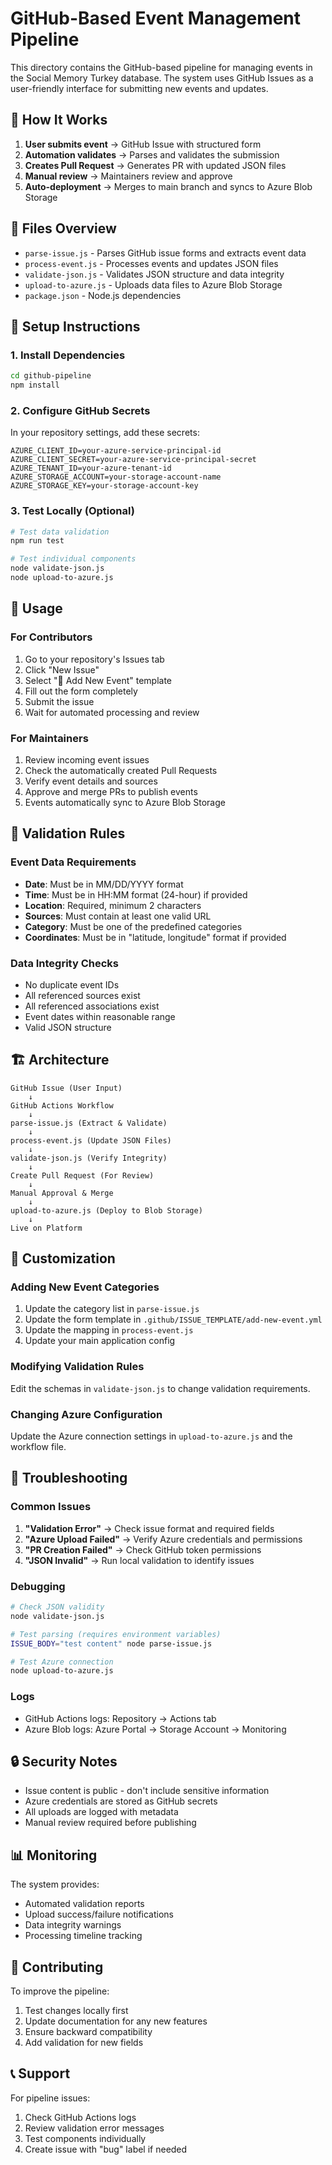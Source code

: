 # GitHub-Based Event Management Pipeline

This directory contains the GitHub-based pipeline for managing events in the Social Memory Turkey database. The system uses GitHub Issues as a user-friendly interface for submitting new events and updates.

## 🎯 How It Works

1. **User submits event** → GitHub Issue with structured form
2. **Automation validates** → Parses and validates the submission
3. **Creates Pull Request** → Generates PR with updated JSON files
4. **Manual review** → Maintainers review and approve
5. **Auto-deployment** → Merges to main branch and syncs to Azure Blob Storage

## 📁 Files Overview

- `parse-issue.js` - Parses GitHub issue forms and extracts event data
- `process-event.js` - Processes events and updates JSON files
- `validate-json.js` - Validates JSON structure and data integrity
- `upload-to-azure.js` - Uploads data files to Azure Blob Storage
- `package.json` - Node.js dependencies

## 🚀 Setup Instructions

### 1. Install Dependencies

```bash
cd github-pipeline
npm install
```

### 2. Configure GitHub Secrets

In your repository settings, add these secrets:

```
AZURE_CLIENT_ID=your-azure-service-principal-id
AZURE_CLIENT_SECRET=your-azure-service-principal-secret
AZURE_TENANT_ID=your-azure-tenant-id
AZURE_STORAGE_ACCOUNT=your-storage-account-name
AZURE_STORAGE_KEY=your-storage-account-key
```

### 3. Test Locally (Optional)

```bash
# Test data validation
npm run test

# Test individual components
node validate-json.js
node upload-to-azure.js
```

## 📝 Usage

### For Contributors

1. Go to your repository's Issues tab
2. Click "New Issue"
3. Select "📝 Add New Event" template
4. Fill out the form completely
5. Submit the issue
6. Wait for automated processing and review

### For Maintainers

1. Review incoming event issues
2. Check the automatically created Pull Requests
3. Verify event details and sources
4. Approve and merge PRs to publish events
5. Events automatically sync to Azure Blob Storage

## 🔧 Validation Rules

### Event Data Requirements

- **Date**: Must be in MM/DD/YYYY format
- **Time**: Must be in HH:MM format (24-hour) if provided
- **Location**: Required, minimum 2 characters
- **Sources**: Must contain at least one valid URL
- **Category**: Must be one of the predefined categories
- **Coordinates**: Must be in "latitude, longitude" format if provided

### Data Integrity Checks

- No duplicate event IDs
- All referenced sources exist
- All referenced associations exist
- Event dates within reasonable range
- Valid JSON structure

## 🏗️ Architecture

```
GitHub Issue (User Input)
    ↓
GitHub Actions Workflow
    ↓
parse-issue.js (Extract & Validate)
    ↓
process-event.js (Update JSON Files)
    ↓
validate-json.js (Verify Integrity)
    ↓
Create Pull Request (For Review)
    ↓
Manual Approval & Merge
    ↓
upload-to-azure.js (Deploy to Blob Storage)
    ↓
Live on Platform
```

## 🎨 Customization

### Adding New Event Categories

1. Update the category list in `parse-issue.js`
2. Update the form template in `.github/ISSUE_TEMPLATE/add-new-event.yml`
3. Update the mapping in `process-event.js`
4. Update your main application config

### Modifying Validation Rules

Edit the schemas in `validate-json.js` to change validation requirements.

### Changing Azure Configuration

Update the Azure connection settings in `upload-to-azure.js` and the workflow file.

## 🐛 Troubleshooting

### Common Issues

1. **"Validation Error"** → Check issue format and required fields
2. **"Azure Upload Failed"** → Verify Azure credentials and permissions
3. **"PR Creation Failed"** → Check GitHub token permissions
4. **"JSON Invalid"** → Run local validation to identify issues

### Debugging

```bash
# Check JSON validity
node validate-json.js

# Test parsing (requires environment variables)
ISSUE_BODY="test content" node parse-issue.js

# Test Azure connection
node upload-to-azure.js
```

### Logs

- GitHub Actions logs: Repository → Actions tab
- Azure Blob logs: Azure Portal → Storage Account → Monitoring

## 🔒 Security Notes

- Issue content is public - don't include sensitive information
- Azure credentials are stored as GitHub secrets
- All uploads are logged with metadata
- Manual review required before publishing

## 📊 Monitoring

The system provides:
- Automated validation reports
- Upload success/failure notifications
- Data integrity warnings
- Processing timeline tracking

## 🤝 Contributing

To improve the pipeline:

1. Test changes locally first
2. Update documentation for any new features
3. Ensure backward compatibility
4. Add validation for new fields

## 📞 Support

For pipeline issues:
1. Check GitHub Actions logs
2. Review validation error messages
3. Test components individually
4. Create issue with "bug" label if needed
